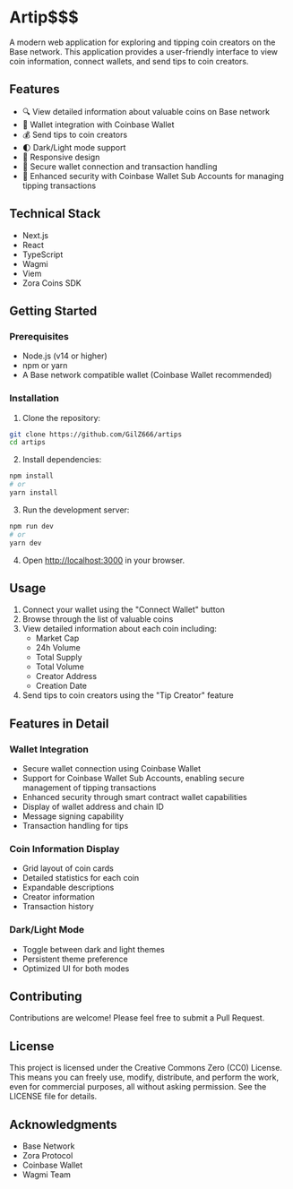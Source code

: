 # Artip$$$

A modern web application for exploring and tipping coin creators on the Base network. This application provides a user-friendly interface to view coin information, connect wallets, and send tips to coin creators.

## Features

- 🔍 View detailed information about valuable coins on Base network
- 👛 Wallet integration with Coinbase Wallet
- 💰 Send tips to coin creators
- 🌓 Dark/Light mode support
- 📱 Responsive design
- 🔐 Secure wallet connection and transaction handling
- 🏦 Enhanced security with Coinbase Wallet Sub Accounts for managing tipping transactions

## Technical Stack

- Next.js
- React
- TypeScript
- Wagmi 
- Viem 
- Zora Coins SDK

## Getting Started

### Prerequisites

- Node.js (v14 or higher)
- npm or yarn
- A Base network compatible wallet (Coinbase Wallet recommended)

### Installation

1. Clone the repository:
```bash
git clone https://github.com/GilZ666/artips
cd artips
```

2. Install dependencies:
```bash
npm install
# or
yarn install
```

3. Run the development server:
```bash
npm run dev
# or
yarn dev
```

4. Open [http://localhost:3000](http://localhost:3000) in your browser.

## Usage

1. Connect your wallet using the "Connect Wallet" button
2. Browse through the list of valuable coins
3. View detailed information about each coin including:
   - Market Cap
   - 24h Volume
   - Total Supply
   - Total Volume
   - Creator Address
   - Creation Date
4. Send tips to coin creators using the "Tip Creator" feature

## Features in Detail

### Wallet Integration
- Secure wallet connection using Coinbase Wallet
- Support for Coinbase Wallet Sub Accounts, enabling secure management of tipping transactions
- Enhanced security through smart contract wallet capabilities
- Display of wallet address and chain ID
- Message signing capability
- Transaction handling for tips

### Coin Information Display
- Grid layout of coin cards
- Detailed statistics for each coin
- Expandable descriptions
- Creator information
- Transaction history

### Dark/Light Mode
- Toggle between dark and light themes
- Persistent theme preference
- Optimized UI for both modes

## Contributing

Contributions are welcome! Please feel free to submit a Pull Request.

## License

This project is licensed under the Creative Commons Zero (CC0) License. This means you can freely use, modify, distribute, and perform the work, even for commercial purposes, all without asking permission. See the LICENSE file for details.

## Acknowledgments

- Base Network
- Zora Protocol
- Coinbase Wallet
- Wagmi Team

